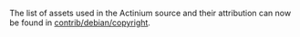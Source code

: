 The list of assets used in the Actinium source and their attribution can now be found in [contrib/debian/copyright](../contrib/debian/copyright).

